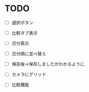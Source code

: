 
# TODO
- [ ] 選択ボタン
- [ ] 比較タブ表示
- [ ] 日付表示
- [ ] 日付順に並べ替え
- [ ] 保存後→保存しましたがわかるように
- [ ] カメラにグリッド
- [ ] 比較機能


